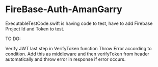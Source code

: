# FireBase-Auth-AmanGarry


ExecutableTestCode.swift is having code to test, have to add Firebase Project Id and Token to test.

TO DO:

Verify JWT last step in VerifyToken function
Throw Error according to condition.
Add this as middleware and then verifyToken from header automatically and throw error in response if error occurs.
